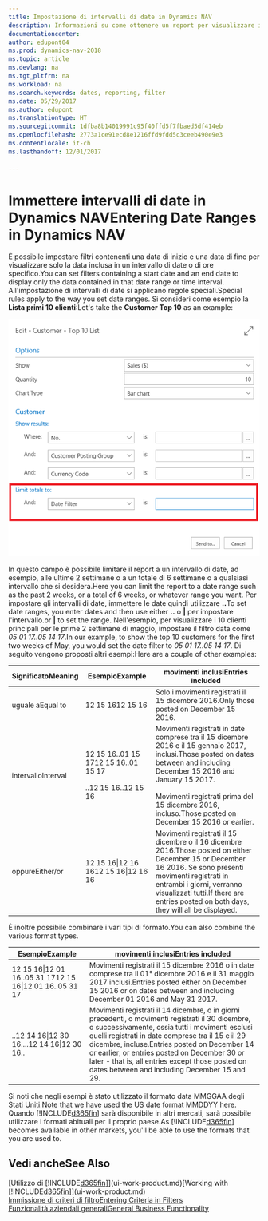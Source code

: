 ```yaml
---
title: Impostazione di intervalli di date in Dynamics NAV
description: Informazioni su come ottenere un report per visualizzare i dati relativi a periodi di tempo specifici utilizzando gli intervalli di date in Dynamics NAV.
documentationcenter: 
author: edupont04
ms.prod: dynamics-nav-2018
ms.topic: article
ms.devlang: na
ms.tgt_pltfrm: na
ms.workload: na
ms.search.keywords: dates, reporting, filter
ms.date: 05/29/2017
ms.author: edupont
ms.translationtype: HT
ms.sourcegitcommit: 1dfba8b14019991c95f40ffd5f7fbaed5df414eb
ms.openlocfilehash: 2773a1ce91ecd8e1216ffd9fdd5c3ceeb490e9e3
ms.contentlocale: it-ch
ms.lasthandoff: 12/01/2017

---
```

# <a name="entering-date-ranges-in-dynamics-nav"></a><span data-ttu-id="4ef97-103">Immettere intervalli di date in Dynamics NAV</span><span class="sxs-lookup"><span data-stu-id="4ef97-103">Entering Date Ranges in Dynamics NAV</span></span>
<span data-ttu-id="4ef97-104">È possibile impostare filtri contenenti una data di inizio e una data di fine per visualizzare solo la data inclusa in un intervallo di date o di ore specifico.</span><span class="sxs-lookup"><span data-stu-id="4ef97-104">You can set filters containing a start date and an end date to display only the data contained in that date range or time interval.</span></span> <span data-ttu-id="4ef97-105">All'impostazione di intervalli di date si applicano regole speciali.</span><span class="sxs-lookup"><span data-stu-id="4ef97-105">Special rules apply to the way you set date ranges.</span></span> <span data-ttu-id="4ef97-106">Si consideri come esempio la **Lista primi 10 clienti**:</span><span class="sxs-lookup"><span data-stu-id="4ef97-106">Let's take the **Customer Top 10** as an example:</span></span>

![Impostare un intervallo di date nella pagina di richiesta per la Lista primi 10 clienti](./media/ui-enter-date-ranges/customer-top10-list.png)

<span data-ttu-id="4ef97-108">In questo campo è possibile limitare il report a un intervallo di date, ad esempio, alle ultime 2 settimane o a un totale di 6 settimane o a qualsiasi intervallo che si desidera.</span><span class="sxs-lookup"><span data-stu-id="4ef97-108">Here you can limit the report to a date range such as the past 2 weeks, or a total of 6 weeks, or whatever range you want.</span></span> <span data-ttu-id="4ef97-109">Per impostare gli intervalli di date, immettere le date quindi utilizzare **..**</span><span class="sxs-lookup"><span data-stu-id="4ef97-109">To set date ranges, you enter dates and then use either **..**</span></span> <span data-ttu-id="4ef97-110">o **|** per impostare l'intervallo.</span><span class="sxs-lookup"><span data-stu-id="4ef97-110">or **|** to set the range.</span></span> <span data-ttu-id="4ef97-111">Nell'esempio, per visualizzare i 10 clienti principali per le prime 2 settimane di maggio, impostare il filtro data come *05 01 17..05 14 17*.</span><span class="sxs-lookup"><span data-stu-id="4ef97-111">In our example, to show the top 10 customers for the first two weeks of May, you would set the date filter to *05 01 17..05 14 17*.</span></span>
<span data-ttu-id="4ef97-112">Di seguito vengono proposti altri esempi:</span><span class="sxs-lookup"><span data-stu-id="4ef97-112">Here are a couple of other examples:</span></span>

| <span data-ttu-id="4ef97-113">Significato</span><span class="sxs-lookup"><span data-stu-id="4ef97-113">Meaning</span></span> | <span data-ttu-id="4ef97-114">Esempio</span><span class="sxs-lookup"><span data-stu-id="4ef97-114">Example</span></span> | <span data-ttu-id="4ef97-115">movimenti inclusi</span><span class="sxs-lookup"><span data-stu-id="4ef97-115">Entries included</span></span> |
|---|---|---|
|<span data-ttu-id="4ef97-116">uguale a</span><span class="sxs-lookup"><span data-stu-id="4ef97-116">Equal to</span></span>| <span data-ttu-id="4ef97-117">12 15 16</span><span class="sxs-lookup"><span data-stu-id="4ef97-117">12 15 16</span></span> |<span data-ttu-id="4ef97-118">Solo i movimenti registrati il 15 dicembre 2016.</span><span class="sxs-lookup"><span data-stu-id="4ef97-118">Only those posted on December 15 2016.</span></span>|
|<span data-ttu-id="4ef97-119">intervallo</span><span class="sxs-lookup"><span data-stu-id="4ef97-119">Interval</span></span>| <span data-ttu-id="4ef97-120">12 15 16..01 15 17</span><span class="sxs-lookup"><span data-stu-id="4ef97-120">12 15 16..01 15 17</span></span><br /><br /><span data-ttu-id="4ef97-121">..12 15 16</span><span class="sxs-lookup"><span data-stu-id="4ef97-121">..12 15 16</span></span>|<span data-ttu-id="4ef97-122">Movimenti registrati in date comprese tra il 15 dicembre 2016 e il 15 gennaio 2017, inclusi.</span><span class="sxs-lookup"><span data-stu-id="4ef97-122">Those posted on dates between and including December 15 2016 and January 15 2017.</span></span><br /><br /><span data-ttu-id="4ef97-123">Movimenti registrati prima del 15 dicembre 2016, incluso.</span><span class="sxs-lookup"><span data-stu-id="4ef97-123">Those posted on December 15 2016 or earlier.</span></span>|
|<span data-ttu-id="4ef97-124">oppure</span><span class="sxs-lookup"><span data-stu-id="4ef97-124">Either/or</span></span>|<span data-ttu-id="4ef97-125">12 15 16&#124;12 16 16</span><span class="sxs-lookup"><span data-stu-id="4ef97-125">12 15 16&#124;12 16 16</span></span>|<span data-ttu-id="4ef97-126">Movimenti registrati il 15 dicembre o il 16 dicembre 2016.</span><span class="sxs-lookup"><span data-stu-id="4ef97-126">Those posted on either December 15 or December 16 2016.</span></span> <span data-ttu-id="4ef97-127">Se sono presenti movimenti registrati in entrambi i giorni, verranno visualizzati tutti.</span><span class="sxs-lookup"><span data-stu-id="4ef97-127">If there are entries posted on both days, they will all be displayed.</span></span>|

<span data-ttu-id="4ef97-128">È inoltre possibile combinare i vari tipi di formato.</span><span class="sxs-lookup"><span data-stu-id="4ef97-128">You can also combine the various format types.</span></span>

| <span data-ttu-id="4ef97-129">Esempio</span><span class="sxs-lookup"><span data-stu-id="4ef97-129">Example</span></span> | <span data-ttu-id="4ef97-130">movimenti inclusi</span><span class="sxs-lookup"><span data-stu-id="4ef97-130">Entries included</span></span> |
|---|---|
|<span data-ttu-id="4ef97-131">12 15 16&#124;12 01 16..05 31 17</span><span class="sxs-lookup"><span data-stu-id="4ef97-131">12 15 16&#124;12 01 16..05 31 17</span></span> | <span data-ttu-id="4ef97-132">Movimenti registrati il 15 dicembre 2016 o in date comprese tra il 01° dicembre 2016 e il 31 maggio 2017 inclusi.</span><span class="sxs-lookup"><span data-stu-id="4ef97-132">Entries posted either on December 15 2016 or on dates between and including December 01 2016 and May 31 2017.</span></span> |
|<span data-ttu-id="4ef97-133">..12 14 16&#124;12 30 16..</span><span class="sxs-lookup"><span data-stu-id="4ef97-133">..12 14 16&#124;12 30 16..</span></span> | <span data-ttu-id="4ef97-134">Movimenti registrati il 14 dicembre, o in giorni precedenti, o movimenti registrati il 30 dicembre, o successivamente, ossia tutti i movimenti esclusi quelli registrati in date comprese tra il 15 e il 29 dicembre, incluse.</span><span class="sxs-lookup"><span data-stu-id="4ef97-134">Entries posted on December 14 or earlier, or entries posted on December 30 or later - that is, all entries except those posted on dates between and including December 15 and 29.</span></span> |

<span data-ttu-id="4ef97-135">Si noti che negli esempi è stato utilizzato il formato data MMGGAA degli Stati Uniti.</span><span class="sxs-lookup"><span data-stu-id="4ef97-135">Note that we have used the US date format MMDDYY here.</span></span> <span data-ttu-id="4ef97-136">Quando [!INCLUDE[d365fin](includes/d365fin_md.md)] sarà disponibile in altri mercati, sarà possibile utilizzare i formati abituali per il proprio paese.</span><span class="sxs-lookup"><span data-stu-id="4ef97-136">As [!INCLUDE[d365fin](includes/d365fin_md.md)] becomes available in other markets, you'll be able to use the formats that you are used to.</span></span>

## <a name="see-also"></a><span data-ttu-id="4ef97-137">Vedi anche</span><span class="sxs-lookup"><span data-stu-id="4ef97-137">See Also</span></span>
<span data-ttu-id="4ef97-138">[Utilizzo di [!INCLUDE[d365fin](includes/d365fin_long_md.md)]](ui-work-product.md)</span><span class="sxs-lookup"><span data-stu-id="4ef97-138">[Working with [!INCLUDE[d365fin](includes/d365fin_long_md.md)]](ui-work-product.md)</span></span>  
[<span data-ttu-id="4ef97-139">Immissione di criteri di filtro</span><span class="sxs-lookup"><span data-stu-id="4ef97-139">Entering Criteria in Filters </span></span>](ui-enter-criteria-filters.md)  
[<span data-ttu-id="4ef97-140">Funzionalità aziendali generali</span><span class="sxs-lookup"><span data-stu-id="4ef97-140">General Business Functionality</span></span>](ui-across-business-areas.md)

